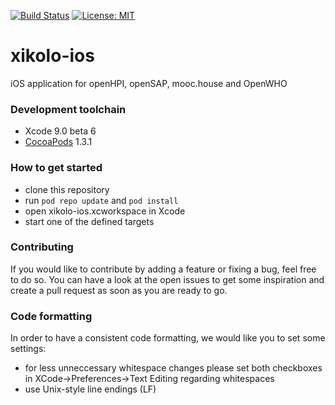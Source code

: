 [![Build Status](https://travis-ci.org/openHPI/xikolo-ios.svg?branch=master)](https://travis-ci.org/openHPI/xikolo-ios)
[![License: MIT](https://img.shields.io/badge/License-MIT-yellow.svg)](https://opensource.org/licenses/MIT)


# xikolo-ios
iOS application for openHPI, openSAP, mooc.house and OpenWHO

### Development toolchain
- Xcode 9.0 beta 6
- [CocoaPods](https://cocoapods.org/) 1.3.1

### How to get started
- clone this repository
- run `pod repo update` and `pod install`
- open xikolo-ios.xcworkspace in Xcode
- start one of the defined targets

### Contributing
If you would like to contribute by adding a feature or fixing a bug, feel free to do so. You can have a look at the open issues to get some inspiration and create a pull request as soon as you are ready to go.

### Code formatting
In order to have a consistent code formatting, we would like you to set some settings:
- for less unneccessary whitespace changes please set both checkboxes in XCode->Preferences->Text Editing regarding whitespaces
- use Unix-style line endings (LF)
